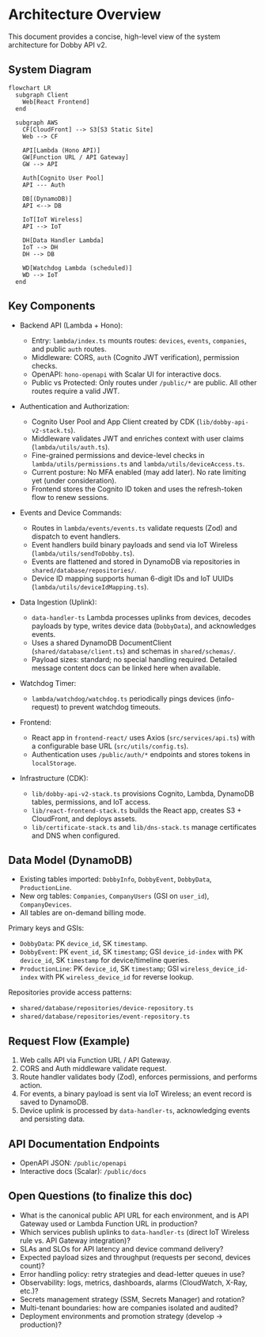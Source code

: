 # Architecture Overview

This document provides a concise, high-level view of the system architecture for Dobby API v2.

## System Diagram

```mermaid
flowchart LR
  subgraph Client
    Web[React Frontend]
  end

  subgraph AWS
    CF[CloudFront] --> S3[S3 Static Site]
    Web --> CF

    API[Lambda (Hono API)]
    GW[Function URL / API Gateway]
    GW --> API

    Auth[Cognito User Pool]
    API --- Auth

    DB[(DynamoDB)]
    API <--> DB

    IoT[IoT Wireless]
    API --> IoT

    DH[Data Handler Lambda]
    IoT --> DH
    DH --> DB

    WD[Watchdog Lambda (scheduled)]
    WD --> IoT
  end
```

## Key Components

- Backend API (Lambda + Hono):
  - Entry: `lambda/index.ts` mounts routes: `devices`, `events`, `companies`, and public `auth` routes.
  - Middleware: CORS, `auth` (Cognito JWT verification), permission checks.
  - OpenAPI: `hono-openapi` with Scalar UI for interactive docs.
  - Public vs Protected: Only routes under `/public/*` are public. All other routes require a valid JWT.

- Authentication and Authorization:
  - Cognito User Pool and App Client created by CDK (`lib/dobby-api-v2-stack.ts`).
  - Middleware validates JWT and enriches context with user claims (`lambda/utils/auth.ts`).
  - Fine-grained permissions and device-level checks in `lambda/utils/permissions.ts` and `lambda/utils/deviceAccess.ts`.
  - Current posture: No MFA enabled (may add later). No rate limiting yet (under consideration).
  - Frontend stores the Cognito ID token and uses the refresh-token flow to renew sessions.

- Events and Device Commands:
  - Routes in `lambda/events/events.ts` validate requests (Zod) and dispatch to event handlers.
  - Event handlers build binary payloads and send via IoT Wireless (`lambda/utils/sendToDobby.ts`).
  - Events are flattened and stored in DynamoDB via repositories in `shared/database/repositories/`.
  - Device ID mapping supports human 6-digit IDs and IoT UUIDs (`lambda/utils/deviceIdMapping.ts`).

- Data Ingestion (Uplink):
  - `data-handler-ts` Lambda processes uplinks from devices, decodes payloads by type, writes device data (`DobbyData`), and acknowledges events.
  - Uses a shared DynamoDB DocumentClient (`shared/database/client.ts`) and schemas in `shared/schemas/`.
  - Payload sizes: standard; no special handling required. Detailed message content docs can be linked here when available.

- Watchdog Timer:
  - `lambda/watchdog/watchdog.ts` periodically pings devices (info-request) to prevent watchdog timeouts.

- Frontend:
  - React app in `frontend-react/` uses Axios (`src/services/api.ts`) with a configurable base URL (`src/utils/config.ts`).
  - Authentication uses `/public/auth/*` endpoints and stores tokens in `localStorage`.

- Infrastructure (CDK):
  - `lib/dobby-api-v2-stack.ts` provisions Cognito, Lambda, DynamoDB tables, permissions, and IoT access.
  - `lib/react-frontend-stack.ts` builds the React app, creates S3 + CloudFront, and deploys assets.
  - `lib/certificate-stack.ts` and `lib/dns-stack.ts` manage certificates and DNS when configured.

## Data Model (DynamoDB)

- Existing tables imported: `DobbyInfo`, `DobbyEvent`, `DobbyData`, `ProductionLine`.
- New org tables: `Companies`, `CompanyUsers` (GSI on `user_id`), `CompanyDevices`.
- All tables are on-demand billing mode.

Primary keys and GSIs:

- `DobbyData`: PK `device_id`, SK `timestamp`.
- `DobbyEvent`: PK `event_id`, SK `timestamp`; GSI `device_id-index` with PK `device_id`, SK `timestamp` for device/timeline queries.
- `ProductionLine`: PK `device_id`, SK `timestamp`; GSI `wireless_device_id-index` with PK `wireless_device_id` for reverse lookup.

Repositories provide access patterns:
- `shared/database/repositories/device-repository.ts`
- `shared/database/repositories/event-repository.ts`

## Request Flow (Example)

1. Web calls API via Function URL / API Gateway.
2. CORS and Auth middleware validate request.
3. Route handler validates body (Zod), enforces permissions, and performs action.
4. For events, a binary payload is sent via IoT Wireless; an event record is saved to DynamoDB.
5. Device uplink is processed by `data-handler-ts`, acknowledging events and persisting data.

## API Documentation Endpoints

- OpenAPI JSON: `/public/openapi`
- Interactive docs (Scalar): `/public/docs`

## Open Questions (to finalize this doc)

- What is the canonical public API URL for each environment, and is API Gateway used or Lambda Function URL in production?
- Which services publish uplinks to `data-handler-ts` (direct IoT Wireless rule vs. API Gateway integration)?
- SLAs and SLOs for API latency and device command delivery?
- Expected payload sizes and throughput (requests per second, devices count)?
- Error handling policy: retry strategies and dead-letter queues in use?
- Observability: logs, metrics, dashboards, alarms (CloudWatch, X-Ray, etc.)?
- Secrets management strategy (SSM, Secrets Manager) and rotation?
- Multi-tenant boundaries: how are companies isolated and audited?
- Deployment environments and promotion strategy (develop → production)?


